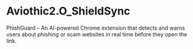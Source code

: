 # Aviothic2.O_ShieldSync
PhishGuard – An AI-powered Chrome extension that detects and warns users about phishing or scam websites in real time before they open the link.
